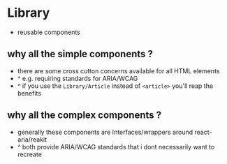 # Library

- reusable components

## why all the simple components ?

- there are some cross cutton concerns available for all HTML elements
- ^ e.g. requiring standards for ARIA/WCAG
- ^ if you use the `Library/Article` instead of `<article>` you'll reap the benefits

## why all the complex components ?

- generally these components are Interfaces/wrappers around react-aria/reakit
- ^ both provide ARIA/WCAG standards that i dont necessarily want to recreate
